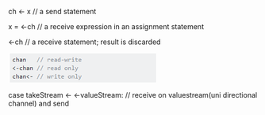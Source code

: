 ch &lt;- x // a send statement

x = &lt;-ch // a receive expression in an assignment statement

&lt;-ch  // a receive statement; result is discarded

![](/assets/import1.png)





case takeStream &lt;- &lt;-valueStream: // receive on valuestream\(uni directional  channel\) and send


